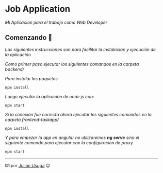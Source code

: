 # Job Application

_Mi Aplicacion para el trabajo como Web Developer_

## Comenzando 🚀

_Las siguientes instrucciones son para facilitar la instalación y ejecución de la aplicación_

_Como primer paso ejecutar los siguientes comandos en la carpeta backend/_

_Para instalar los paquetes_
```
npm install
```

_Luego ejecutar la aplicacion de node.js con:_
```
npm start
```

_Si la conexión fue correcta ahora ejecutar los siguientes comandos en la carpeta frontend-taskapp/_

```
npm install
```

_Y para empezar la app en angular no utilizaremos **ng serve** sino el siguiente comando para ejecutar con la configuracion de proxy_
```
npm start
```




---
⌨️ por [Julian Usuga](https://github.com/julian4u0/) 😊